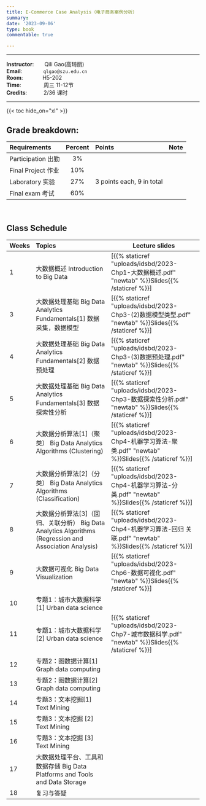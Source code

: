 ```yaml
---
title: E-Commerce Case Analysis（电子商务案例分析）
summary:
date: '2023-09-06'
type: book
commentable: true

---
```

-----
**Instructor**:       Qili Gao(高琦丽)                 <br>
**Email**:              `qlgao@szu.edu.cn`                 <br>
**Room**:             H5-202   <br>
**Time**:               周三 11-12节      <br>
**Credits**:           2/36 课时

-----


{{< toc hide_on="xl" >}}

## Grade breakdown:

|  Requirements              | Percent      | Points                       | Note                                       |
|:---------------------------|:------------:|:-----------------------------|:-------------------------------------------|
| Participation  出勤        | 3%           |                              |                                            |
| Final Project   作业        | 10%          |                              |                                            |
| Laboratory     实验        | 27%          | 3 points each, 9 in total    |                                            |
| Final  exam    考试        | 60%          |                              |                                            |

&nbsp;

## Class Schedule

|Weeks | Topics                                                                                  | Lecture slides	                                                                                                                                                               
|----- |:----------------------------------------------------------------------------------------|---------------------------------------------------------------------------------------------------------------------------------------------------------------------------------|
|  1   | 大数据概述 Introduction to Big Data                                                          | [{{% staticref "uploads/idsbd/2023-Chp1-大数据概述.pdf" "newtab" %}}Slides{{% /staticref %}}]                                                                                  |
|  3   | 大数据处理基础 Big Data Analytics Fundamentals[1] 数据采集，数据模型                                    | [{{% staticref "uploads/idsbd/2023-Chp3-(2)数据模型类型.pdf" "newtab" %}}Slides{{% /staticref %}}] |                                                                    |
|  4  | 大数据处理基础 Big Data Analytics Fundamentals[2] 数据预处理                                        | [{{% staticref "uploads/idsbd/2023-Chp3-(3)数据预处理.pdf" "newtab" %}}Slides{{% /staticref %}}]                                                                            | 
| 5  | 大数据处理基础 Big Data Analytics Fundamentals[3] 数据探索性分析                                      | [{{% staticref "uploads/idsbd/2023-Chp3-数据探索性分析.pdf" "newtab" %}}Slides{{% /staticref %}}]                                                                           |                                                                                                  
|  6  | 大数据分析算法[1]（聚类） Big Data Analytics Algorithms (Clustering)                               | [{{% staticref "uploads/idsbd/2023-Chp4-机器学习算法-聚类.pdf" "newtab" %}}Slides{{% /staticref %}}]                                                                         | 
|  7  | 大数据分析算法[2]（分类） Big Data Analytics Algorithms (Classification)                           | [{{% staticref "uploads/idsbd/2023-Chp4-机器学习算法-分类.pdf" "newtab" %}}Slides{{% /staticref %}}]                                                                          |                                                                                               
|  8  | 大数据分析算法[3]（回归、关联分析） Big Data Analytics Algorithms (Regression and Association Analysis) |[{{% staticref "uploads/idsbd/2023-Chp4-机器学习算法-回归 关联.pdf" "newtab" %}}Slides{{% /staticref %}}]                                                                    |                                                                                                                                                                                                         
|  9 | 大数据可视化 Big Data Visualization                                                           | [{{% staticref "uploads/idsbd/2023-Chp6-数据可视化.pdf" "newtab" %}}Slides{{% /staticref %}}]                                                                                     |                                                                                                                                                                          
|  10  | 专题1：城市大数据科学[1]  Urban data science                                                      |                                                                                                                                                                             |                                                                                          
|  11  | 专题1：城市大数据科学[2] Urban data science                                                       |[{{% staticref "uploads/idsbd/2023-Chp7-城市数据科学.pdf" "newtab" %}}Slides{{% /staticref %}}]                                                                                |                                                                                                                                                                                          
|  12  | 专题2：图数据计算[1] Graph data computing                                                       |                                                                                                                                                                             | 
|  13  | 专题2：图数据计算[2] Graph data computing                                                       |                                                                                                                                                                             |         
|  14  | 专题3：文本挖掘[1] Text Mining                                                                 |                                                                                                                                                                              |                                                                
|  15  | 专题3：文本挖掘 [2] Text Mining                                                                |                                                                                                                                                                              |                                                                                   
|  16  | 专题3：文本挖掘 [3] Text Mining                                                                |                                                                                                                                                                               |                                                                                        
|  17  | 大数据处理平台、工具和数据存储 Big Data Platforms and Tools and Data Storage                      |                                                                                                                                                                               |                                                                                                                
|  18  | 复习与答疑                                                                                   |                                                                                                                                                                                 |                                                                                     

